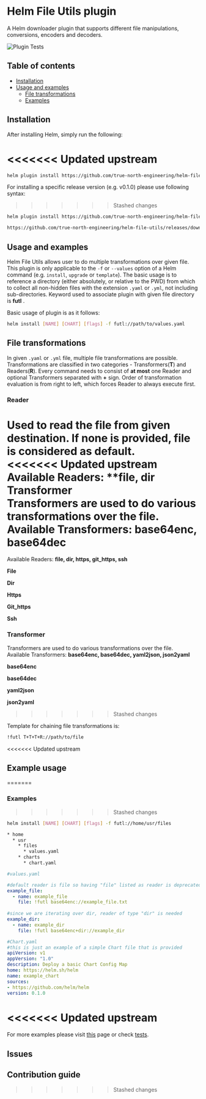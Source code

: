 # Helm File Utils plugin

A Helm downloader plugin that supports different file manipulations, conversions, encoders and decoders.

![Plugin Tests](https://github.com/true-north-engineering/helm-file-utils/actions/workflows/file-utils-release.yml/badge.svg)


## Table of contents

* [Installation](#install)
* [Usage and examples](#usage-and-examples)
    * [File transformations](#file-transformations)
    * [Examples](#examples)
  
## Installation

After installing Helm, simply run the following:

<<<<<<< Updated upstream
=======
```bash
helm plugin install https://github.com/true-north-engineering/helm-file-utils.git
```

For installing a specific release version (e.g. v0.1.0) please use following syntax:

>>>>>>> Stashed changes
```bash
helm plugin install https://github.com/true-north-engineering/helm-file-utils.git --version 0.1.0
```

```bash
https://github.com/true-north-engineering/helm-file-utils/releases/download/v0.1.3/helm-file-utils_0.1.3_linux_amd64.tar.gz
```
## Usage and examples

Helm File Utils allows user to do multiple transformations over given file. This plugin is only applicable to the `-f`
or `--values` option of a Helm command (e.g. `install`, `upgrade` or `template`). The basic usage is to reference a
directory (either absolutely, or relative to the PWD) from which to collect all non-hidden files with the extension
`.yaml` or `.yml`, not including sub-directories. Keyword used to associate plugin with given file directory is **futl**
.

Basic usage of plugin is as it follows:

````bash
helm install [NAME] [CHART] [flags] -f futl://path/to/values.yaml
````

## File transformations

In given `.yaml` or `.yml` file, multiple file transformations are possible. Transformations are classified in two
categories - Transformers(**T**) and Readers(**R**). Every command needs to consist of **at most** one Reader and
optional Transformers separated with **+** sign. Order of transformation evaluation is from right to left, which forces
Reader to always execute first.

### Reader
Used to read the file from given destination. If none is provided, **file** is considered as default.\
<<<<<<< Updated upstream
Available Readers: **file, dir
**Transformer**\
Transformers are used to do various transformations over the file.\
Available Transformers: **base64enc, base64dec**
=======
Available Readers: **file, dir, https, git_https, ssh**

**File**

**Dir**

**Https**

**Git_https**

**Ssh**

### Transformer
Transformers are used to do various transformations over the file.\
Available Transformers: **base64enc, base64dec, yaml2json, json2yaml**

**base64enc**

**base64dec**

**yaml2json**

**json2yaml**
>>>>>>> Stashed changes

Template for chaining file transformations is:

````bash
!futl T+T+T+R://path/to/file
````

<<<<<<< Updated upstream
## Example usage
=======

### Examples
>>>>>>> Stashed changes

````bash
helm install [NAME] [CHART] [flags] -f futl://home/usr/files 
````

```bash
* home
  * usr
    * files
      * values.yaml
    * charts
      * chart.yaml
```

```yaml
#values.yaml

#default reader is file so having "file" listed as reader is deprecated
example_file: 
  - name: example_file
    file: !futl base64enc://example_file.txt
    
#since we are iterating over dir, reader of type "dir" is needed
example_dir: 
  - name: example_dir
    file: !futl base64enc+dir://example_dir
```

```yaml
#Chart.yaml
#this is just an example of a simple Chart file that is provided
apiVersion: v1
appVersion: "1.0"
description: Deploy a basic Chart Config Map
home: https://helm.sh/helm
name: example_chart
sources:
- https://github.com/helm/helm
version: 0.1.0
```
<<<<<<< Updated upstream
=======

For more examples please visit [this](EXAMPLES.md) page or check [tests](tests/).


## Issues

## 

## Contribution guide

>>>>>>> Stashed changes
